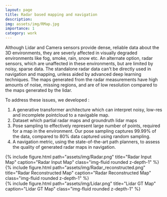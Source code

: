 ```yaml
---
layout: page
title: Radar based mapping and navigation
description: 
img: assets/img/RMap.jpg
importance: 1
category: work
---
```


Although Lidar and Camera sensors provide dense, reliable data about the 3D environments, they are severly affected in visually degraded environments like fog, smoke, rain, snow etc. An alternate option, radar sensors, which are unaffected in these environments, but are limited by noisy, sparse data. The standalone radar data can't be directly used in navigation and mapping, unless aided by advanced deep learning techniques. The maps generated from the radar measurements have high amounts of noise, missing regions, and are of low resolution compared to the maps generated by the lidar. 

To address these issues, we developed :
1. A generative transformer architecture which can interpret noisy, low-res and incomplete pointcloud to a navigable map.
2. Dataset which partial radar maps and groundruth lidar maps
3. Pose sampling to effectively represent large number of points, required for a map in the environment. Our pose sampling captures 99.99% of the data, compared to 80% data captured using random sampling.
4. A navigation metric, using the state-of-the-art path planners, to assess the quality of generated radar maps in navigation. 


<div class="row">
    <div class="col-sm mt-3 mt-md-0">
        {% include figure.html path="assets/img/Radar.png" title="Radar Input Map" caption="Radar Input Map" class="img-fluid rounded z-depth-1" %}
    </div>
    <div class="col-sm mt-3 mt-md-0">
        {% include figure.html path="assets/img/Radar_reconstructed.png" title="Radar Reconstructed Map" caption="Radar Reconstructed Map" class="img-fluid rounded z-depth-1" %}
    </div>
    <div class="col-sm mt-3 mt-md-0">
        {% include figure.html path="assets/img/Lidar.png" title="Lidar GT Map" caption="Lidar GT Map" class="img-fluid rounded z-depth-1" %}
    </div>
</div>